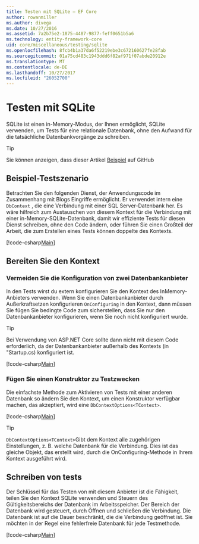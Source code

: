 ```yaml
---
title: Testen mit SQLite – EF Core
author: rowanmiller
ms.author: divega
ms.date: 10/27/2016
ms.assetid: 7a2b75e2-1875-4487-9877-feff0651b5a6
ms.technology: entity-framework-core
uid: core/miscellaneous/testing/sqlite
ms.openlocfilehash: 8fcb4b1a37da6f52219ebe3c672160627fe28fab
ms.sourcegitcommit: 01a75cd483c1943ddd6f82af971f07abde20912e
ms.translationtype: MT
ms.contentlocale: de-DE
ms.lasthandoff: 10/27/2017
ms.locfileid: "26052700"
---
```

# <a name="testing-with-sqlite"></a>Testen mit SQLite

SQLite ist einen in-Memory-Modus, der Ihnen ermöglicht, SQLite verwenden, um Tests für eine relationale Datenbank, ohne den Aufwand für die tatsächliche Datenbankvorgänge zu schreiben.

> [!TIP]  
> Sie können anzeigen, dass dieser Artikel [Beispiel](https://github.com/aspnet/EntityFramework.Docs/tree/master/samples/core/Miscellaneous/Testing) auf GitHub

## <a name="example-testing-scenario"></a>Beispiel-Testszenario

Betrachten Sie den folgenden Dienst, der Anwendungscode im Zusammenhang mit Blogs Eingriffe ermöglicht. Er verwendet intern eine `DbContext` , die eine Verbindung mit einer SQL Server-Datenbank her. Es wäre hilfreich zum Austauschen von diesem Kontext für die Verbindung mit einer in-Memory-SQLite-Datenbank, damit wir effiziente Tests für diesen Dienst schreiben, ohne den Code ändern, oder führen Sie einen Großteil der Arbeit, die zum Erstellen eines Tests können doppelte des Kontexts.

[!code-csharp[Main](../../../../samples/core/Miscellaneous/Testing/BusinessLogic/BlogService.cs)]

## <a name="get-your-context-ready"></a>Bereiten Sie den Kontext

### <a name="avoid-configuring-two-database-providers"></a>Vermeiden Sie die Konfiguration von zwei Datenbankanbieter

In den Tests wirst du extern konfigurieren Sie den Kontext des InMemory-Anbieters verwenden. Wenn Sie einen Datenbankanbieter durch Außerkraftsetzen konfigurieren `OnConfiguring` in den Kontext, dann müssen Sie fügen Sie bedingte Code zum sicherstellen, dass Sie nur den Datenbankanbieter konfigurieren, wenn Sie noch nicht konfiguriert wurde.

> [!TIP]  
> Bei Verwendung von ASP.NET Core sollte dann nicht mit diesem Code erforderlich, da der Datenbankanbieter außerhalb des Kontexts (in "Startup.cs) konfiguriert ist.

[!code-csharp[Main](../../../../samples/core/Miscellaneous/Testing/BusinessLogic/BloggingContext.cs#OnConfiguring)]

### <a name="add-a-constructor-for-testing"></a>Fügen Sie einen Konstruktor zu Testzwecken

Die einfachste Methode zum Aktivieren von Tests mit einer anderen Datenbank so ändern Sie den Kontext, um einen Konstruktor verfügbar machen, das akzeptiert, wird eine `DbContextOptions<TContext>`.

[!code-csharp[Main](../../../../samples/core/Miscellaneous/Testing/BusinessLogic/BloggingContext.cs#Constructors)]

> [!TIP]  
> `DbContextOptions<TContext>`Gibt dem Kontext alle zugehörigen Einstellungen, z. B. welche Datenbank für die Verbindung. Dies ist das gleiche Objekt, das erstellt wird, durch die OnConfiguring-Methode in Ihrem Kontext ausgeführt wird.

## <a name="writing-tests"></a>Schreiben von tests

Der Schlüssel für das Testen von mit diesem Anbieter ist die Fähigkeit, teilen Sie den Kontext SQLite verwenden und Steuern des Gültigkeitsbereichs der Datenbank im Arbeitsspeicher. Der Bereich der Datenbank wird gesteuert, durch Öffnen und schließen die Verbindung. Die Datenbank ist auf die Dauer beschränkt, die die Verbindung geöffnet ist. Sie möchten in der Regel eine fehlerfreie Datenbank für jede Testmethode.

[!code-csharp[Main](../../../../samples/core/Miscellaneous/Testing/TestProject/SQLite/BlogServiceTests.cs)]

